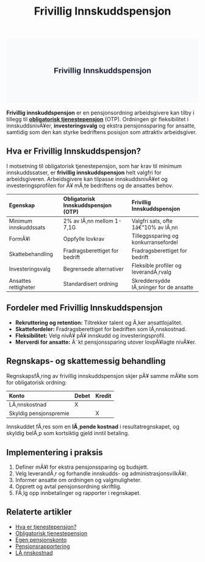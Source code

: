 ﻿---
title: "Frivillig Innskuddspensjon"
meta_title: "Frivillig Innskuddspensjon"
meta_description: '![Illustrasjon av Frivillig Innskuddspensjon](frivillig-innskuddspensjon-image.svg)'
slug: frivillig-innskuddspensjon
type: blog
layout: pages/single
---

![Illustrasjon av Frivillig Innskuddspensjon](frivillig-innskuddspensjon-image.svg)

**Frivillig innskuddspensjon** er en pensjonsordning arbeidsgivere kan tilby i tillegg til [**obligatorisk tjenestepensjon**](/blogs/regnskap/obligatorisk-tjenestepensjon "Hva er obligatorisk tjenestepensjon?") (OTP). Ordningen gir fleksibilitet i innskuddsnivÃ¥er, **investeringsvalg** og ekstra pensjonssparing for ansatte, samtidig som den kan styrke bedriftens posisjon som attraktiv arbeidsgiver.

## Hva er Frivillig Innskuddspensjon?

I motsetning til obligatorisk tjenestepensjon, som har krav til minimum innskuddssatser, er **frivillig innskuddspensjon** helt valgfri for arbeidsgiveren. Arbeidsgivere kan tilpasse innskuddsnivÃ¥et og investeringsprofilen for Ã¥ mÃ¸te bedriftens og de ansattes behov.

| Egenskap                             | Obligatorisk Innskuddspensjon (OTP)       | Frivillig Innskuddspensjon                   |
|:-------------------------------------|:------------------------------------------|:----------------------------------------------|
| Minimum innskuddssats               | 2% av lÃ¸nn mellom 1-7,1G                  | Valgfri sats, ofte 1â€“10% av lÃ¸nn             |
| FormÃ¥l                               | Oppfylle lovkrav                          | Tilleggssparing og konkurransefordel         |
| Skattebehandling                     | Fradragsberettiget for bedrift            | Fradragsberettiget for bedrift               |
| Investeringsvalg                     | Begrensede alternativer                   | Fleksible profiler og leverandÃ¸rvalg         |
| Ansattes rettigheter                 | Standardisert ordning                     | Skreddersydde lÃ¸sninger for de ansatte       |

## Fordeler med Frivillig Innskuddspensjon

* **Rekruttering og retention:** Tiltrekker talent og Ã¸ker ansattlojalitet.
* **Skattefordeler:** Fradragsberettiget for bedriften som lÃ¸nnskostnad.
* **Fleksibilitet:** Velg nivÃ¥ pÃ¥ innskudd og investeringsprofil.
* **Merverdi for ansatte:** Ã˜kt pensjonssparing utover lovpÃ¥lagte nivÃ¥er.

## Regnskaps- og skattemessig behandling

RegnskapsfÃ¸ring av frivillig innskuddspensjon skjer pÃ¥ samme mÃ¥te som for obligatorisk ordning:

| Konto                      | Debet                      | Kredit                |
|:----------------------------|:---------------------------|:-----------------------|
| LÃ¸nnskostnad                | X                          |                        |
| Skyldig pensjonspremie      |                            | X                      |

Innskuddet fÃ¸res som en **lÃ¸pende kostnad** i resultatregnskapet, og skyldig belÃ¸p som kortsiktig gjeld inntil betaling.

## Implementering i praksis

1. Definer mÃ¥l for ekstra pensjonssparing og budsjett.
2. Velg leverandÃ¸r og forhandle innskudds- og administrasjonsvilkÃ¥r.
3. Informer ansatte om ordningen og valgmuligheter.
4. Opprett og avtal pensjonsordning skriftlig.
5. FÃ¸lg opp innbetalinger og rapporter i regnskapet.

## Relaterte artikler

* [Hva er tjenestepensjon?](/blogs/regnskap/hva-er-tjenestepensjon "Hva er Tjenestepensjon? Komplett Guide til Bedriftspensjon og RegnskapsfÃ¸ring")
* [Obligatorisk tjenestepensjon](/blogs/regnskap/obligatorisk-tjenestepensjon "Hva er Obligatorisk Tjenestepensjon? Komplett Guide til OTP")
* [Egen pensjonskonto](/blogs/regnskap/hva-er-egen-pensjonskonto "Hva er Egen Pensjonskonto? En Guide til Egen Pensjonskonto i Norge")
* [Pensjonsrapportering](/blogs/regnskap/hva-er-pensjonsrapportering "Hva er Pensjonsrapportering? Komplett Guide til Pensjon i Regnskap")
* [LÃ¸nnskostnad](/blogs/regnskap/lonnskostnad "LÃ¸nnskostnad - Komplett Guide til Beregning og RegnskapsfÃ¸ring")
